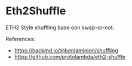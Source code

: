 # Eth2Shuffle

ETH2 Style shuffling base oon swap-or-not.

References:
* https://hackmd.io/@benjaminion/shuffling
* https://github.com/protolambda/eth2-shuffle
